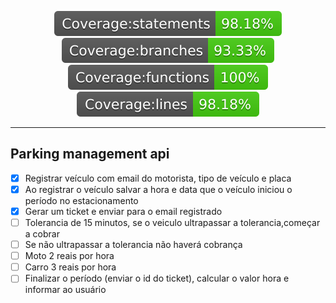 <p align="center">	
<img src="./badges/badge-statements.svg">	
<img src="./badges/badge-branches.svg">	
<img src="./badges/badge-functions.svg">	
<img src="./badges/badge-lines.svg">	
</p>

---	
## Parking management api

- [x] Registrar veículo com email do motorista, tipo de veículo e placa
- [x] Ao registrar o veículo salvar a hora e data que o veículo iniciou o período no estacionamento
- [x] Gerar um ticket e enviar para o email registrado
- [ ] Tolerancia de 15 minutos, se o veiculo ultrapassar a tolerancia,começar a cobrar
- [ ] Se não ultrapassar a tolerancia não haverá cobrança
- [ ] Moto 2 reais por hora
- [ ] Carro 3 reais por hora
- [ ] Finalizar o período (enviar o id do ticket), calcular o valor hora e informar ao usuário
